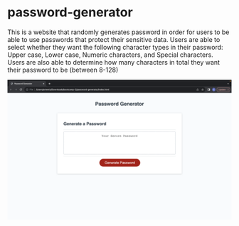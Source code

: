 # password-generator

This is a website that randomly generates password in order for users to be able to use passwords that protect their sensitive data. Users are able to select whether they want the following character types in their password: Upper case, Lower case, Numeric characters, and Special characters. Users are also able to determine how many characters in total they want their password to be (between 8-128)

<img src="images/Screenshot 2023-10-23 at 8.51.21 PM.png" alt="preview of password generator"/>
